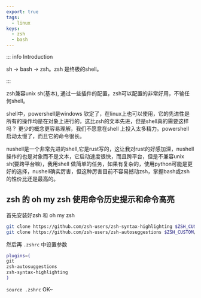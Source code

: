 ```yaml
---
export: true
tags:
  - linux
keys:
  - zsh
  - bash
---
```

::: info Introduction

sh -> bash -> zsh。zsh 是终极的shell。

:::


zsh兼容unix sh(基本), 通过一些插件的配置，zsh可以配置的非常好用，不输任何shell。

shell中，powershell是windows 钦定了，在linux上也可以使用，它的先进性是所有的操作均是在对象上进行的，这比zsh的文本先进，但是shell真的需要这样吗？ 更少的概念更容易理解，我们不愿意在shell 上投入太多精力。powershell 启动太慢了，而且它的命令很长。

nushell是一个非常先进的shell,它是rust写的，这让我对rust的好感加深，nushell 操作的也是对象而不是文本，它启动速度很快，而且跨平台，但是不兼容unix sh(要跨平台嘛)，我用shell 做简单的任务，如果有复杂的，使用python可能是更好的选择，nushell确实厉害，但这种厉害目前不容易撼动zsh，掌握bash或zsh的性价比还是最高的。

## zsh 的 oh my zsh 使用命令历史提示和命令高亮

首先安装好zsh 和 oh my zsh

```bash
git clone https://github.com/zsh-users/zsh-syntax-highlighting $ZSH_CUSTOM/plugins/zsh-syntax-highlighting
git clone https://github.com/zsh-users/zsh-autosuggestions $ZSH_CUSTOM/plugins/zsh-autosuggestions 
```

然后再 `.zshrc` 中设置参数

```bash
plugins=(
git 
zsh-autosuggestions 
zsh-syntax-highlighting
)  
```

`source .zshrc` OK~
